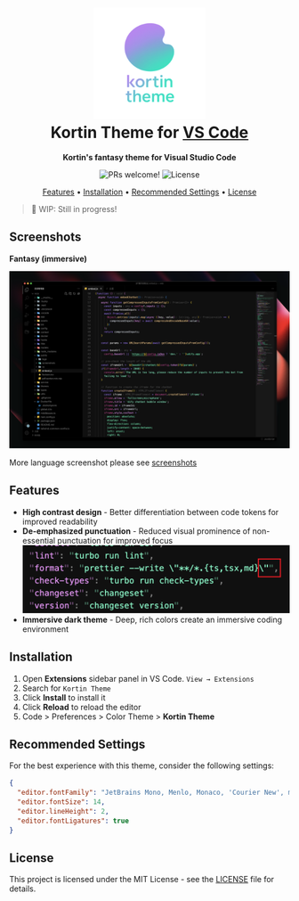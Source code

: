 <h1 align="center">
  <img src="./logo.png" alt="logo" width="200">
  <br>
  Kortin Theme for <a href="https://code.visualstudio.com/">VS Code</a>
  <br>
</h1>

<p align="center">
  <strong>Kortin's fantasy theme for Visual Studio Code</strong>
</p>

<p align="center">
  <img src="https://img.shields.io/badge/PRs-welcome-%23AE70D6.svg" alt="PRs welcome!" />
  <img alt="License" src="https://img.shields.io/badge/license-MIT-%2361FFDD">
</p>

<p align="center">
  <a href="#features">Features</a> •
  <a href="#installation">Installation</a> •
  <a href="#recommended-settings">Recommended Settings</a> •
  <a href="#license">License</a>
</p>


> 🚧 WIP: Still in progress!

## Screenshots
**Fantasy (immersive)**

<p align="center">
  <img alt="Fantasy screenshot" src="./screenshots/fantasy.png" />
</p>

More language screenshot please see [screenshots](https://github.com/kortin99/vscode-kortin-theme/tree/main/screenshots)

## Features

- **High contrast design** - Better differentiation between code tokens for improved readability
- **De-emphasized punctuation** - Reduced visual prominence of non-essential punctuation for improved focus
  <img alt="Fantasy immersive example" src="./screenshots/immersive.png" width="500px" />
- **Immersive dark theme** - Deep, rich colors create an immersive coding environment

## Installation

1. Open **Extensions** sidebar panel in VS Code. `View → Extensions`
2. Search for `Kortin Theme`
3. Click **Install** to install it
4. Click **Reload** to reload the editor
5. Code > Preferences > Color Theme > **Kortin Theme**

## Recommended Settings

For the best experience with this theme, consider the following settings:

```json
{
  "editor.fontFamily": "JetBrains Mono, Menlo, Monaco, 'Courier New', monospace",
  "editor.fontSize": 14,
  "editor.lineHeight": 2,
  "editor.fontLigatures": true
}
```

## License

This project is licensed under the MIT License - see the [LICENSE](LICENSE) file for details.
